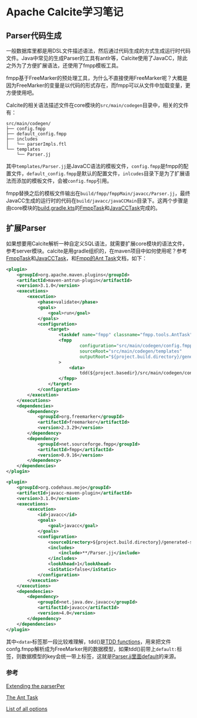# Apache Calcite学习笔记

## Parser代码生成

一般数据库里都是用DSL文件描述语法，然后通过代码生成的方式生成运行时代码文件。Java中常见的生成Parser的工具有antlr等，Calcite使用了JavaCC，除此之外为了方便扩展语法，还使用了fmpp模板工具。

fmpp基于FreeMarker的预处理工具，为什么不直接使用FreeMarker呢？大概是因为FreeMarker的变量是以代码的形式存在，而fmpp可以从文件中加载变量，更方便使用吧。

Calcite的相关语法描述文件在core模块的`src/main/codegen`目录中，相关的文件有：

```
src/main/codegen/
├── config.fmpp
├── default_config.fmpp
├── includes
│   └── parserImpls.ftl
└── templates
    └── Parser.jj
```

其中`templates/Parser.jj`是JavaCC语法的模板文件，`config.fmpp`是fmpp的配置文件，`default_config.fmpp`是默认的配置文件，`inlcudes`目录下是为了扩展语法而添加的模板文件，会被`config.fmpp`引用。

fmpp替换之后的模板文件输出在`build/fmpp/fmppMain/javacc/Parser.jj`，最终JavaCC生成的运行时的代码在`build/javacc/javaCCMain`目录下。这两个步骤是由core模块的[build.gradle.kts](https://github.com/apache/calcite/blob/calcite-1.36.0/core/build.gradle.kts#L166-L178)的[FmppTask](https://github.com/apache/calcite/blob/calcite-1.36.0/buildSrc/subprojects/fmpp/src/main/kotlin/org/apache/calcite/buildtools/fmpp/FmppTask.kt)和[JavaCCTask](https://github.com/apache/calcite/blob/calcite-1.36.0/buildSrc/subprojects/javacc/src/main/kotlin/org/apache/calcite/buildtools/javacc/JavaCCTask.kt)完成的。

## 扩展Parser

如果想要用Calcite解析一种自定义SQL语法，就需要扩展core模块的语法文件，参考server模块。calcite是用gradle组织的，在maven项目中如何使用呢？参考[FmppTask](https://github.com/apache/calcite/blob/calcite-1.36.0/buildSrc/subprojects/fmpp/src/main/kotlin/org/apache/calcite/buildtools/fmpp/FmppTask.kt)和[JavaCCTask](https://github.com/apache/calcite/blob/calcite-1.36.0/buildSrc/subprojects/javacc/src/main/kotlin/org/apache/calcite/buildtools/javacc/JavaCCTask.kt)，和[Fmpp的Ant Task](https://fmpp.sourceforge.net/ant.html)文档，如下：

```xml
<plugin>
    <groupId>org.apache.maven.plugins</groupId>
    <artifactId>maven-antrun-plugin</artifactId>
    <version>3.1.0</version>
    <executions>
        <execution>
            <phase>validate</phase>
            <goals>
                <goal>run</goal>
            </goals>
            <configuration>
                <target>
                    <taskdef name="fmpp" classname="fmpp.tools.AntTask" />
                    <fmpp
                            configuration="src/main/codegen/config.fmpp"
                            sourceRoot="src/main/codegen/templates"
                            outputRoot="${project.build.directory}/generated-sources/fmpp"
                    >
                        <data>
                            tdd(${project.basedir}/src/main/codegen/config.fmpp),default:tdd(${project.basedir}/src/main/codegen/default_config.fmpp)</data>
                    </fmpp>
                </target>
            </configuration>
        </execution>
    </executions>
    <dependencies>
        <dependency>
            <groupId>org.freemarker</groupId>
            <artifactId>freemarker</artifactId>
            <version>2.3.29</version>
        </dependency>
        <dependency>
            <groupId>net.sourceforge.fmpp</groupId>
            <artifactId>fmpp</artifactId>
            <version>0.9.16</version>
        </dependency>
    </dependencies>
</plugin>

<plugin>
    <groupId>org.codehaus.mojo</groupId>
    <artifactId>javacc-maven-plugin</artifactId>
    <version>3.1.0</version>
    <executions>
        <execution>
            <id>javacc</id>
            <goals>
                <goal>javacc</goal>
            </goals>
            <configuration>
                <sourceDirectory>${project.build.directory}/generated-sources/fmpp</sourceDirectory>
                <includes>
                    <include>**/Parser.jj</include>
                </includes>
                <lookAhead>1</lookAhead>
                <isStatic>false</isStatic>
            </configuration>
        </execution>
    </executions>
    <dependencies>
        <dependency>
            <groupId>net.java.dev.javacc</groupId>
            <artifactId>javacc</artifactId>
            <version>4.0</version>
        </dependency>
    </dependencies>
</plugin>
```

其中`<data>`标签那一段比较难理解，tdd()是[TDD functions](https://fmpp.sourceforge.net/tdd.html#sect4)，用来把文件confg.fmpp解析成为FreeMarker用的数据模型，如果tdd()前带上`default:`标签，则数据模型的key会统一带上标签，这就是[Parser.jj里面default](https://github.com/apache/calcite/blob/calcite-1.36.0/core/src/main/codegen/templates/Parser.jj#L5512)的来源。

### 参考

[Extending the parserPer](https://calcite.apache.org/docs/adapter.html#extending-the-parser)

[The Ant Task](https://fmpp.sourceforge.net/ant.html)

[List of all options](https://fmpp.sourceforge.net/commandline.html#sect9)